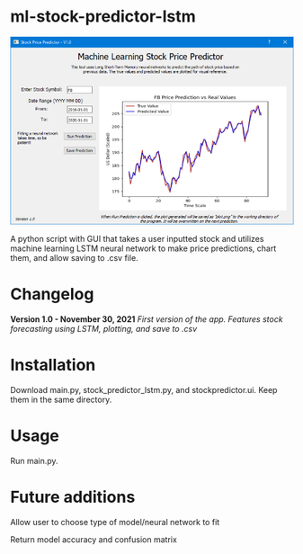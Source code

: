 # ml-stock-predictor-lstm
![](https://github.com/KodeUniverse/ml-stock-predictor-lstm/blob/48263f780777a0c90240013a162326c1916ba13f/screenshots/screenshot_1.png)

A python script with GUI that takes a user inputted stock and utilizes machine learning LSTM neural network to make price predictions, chart them, and allow saving to .csv file.

# Changelog

**Version 1.0 - November 30, 2021**
*First version of the app. Features stock forecasting using LSTM, plotting, and save to .csv*

# Installation

Download main.py, stock_predictor_lstm.py, and stockpredictor.ui. Keep them in the same directory.

# Usage

Run main.py.

# Future additions

Allow user to choose type of model/neural network to fit
 
Return model accuracy and confusion matrix

